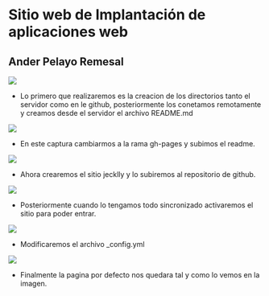 # Sitio web de Implantación de aplicaciones web
## Ander Pelayo Remesal

![](img/1.JPG)   
- Lo primero que realizaremos es la creacion de los directorios tanto el servidor como en le github, posteriormente los conetamos remotamente y creamos desde el servidor el archivo README.md

![](img/3.JPG)   
- En este captura cambiarmos a la rama gh-pages y subimos el readme.

![](img/5.JPG)   
- Ahora crearemos el sitio jecklly y lo subiremos al repositorio de github.  

![](img/6.JPG)   
- Posteriormente cuando lo tengamos todo sincronizado activaremos el sitio para poder entrar.
  
![](img/7.JPG)   
- Modificaremos el archivo _config.yml
  
![](img/8.JPG)  
- Finalmente la pagina por defecto nos quedara tal y como lo vemos en la imagen.
